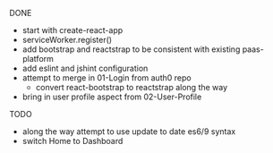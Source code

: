 
DONE
* start with create-react-app
* serviceWorker.register()
* add bootstrap and reactstrap to be consistent with existing paas-platform
* add eslint and jshint configuration
* attempt to merge in 01-Login from auth0 repo
  * convert react-bootstrap to reactstrap along the way
* bring in user profile aspect from 02-User-Profile

TODO
* along the way attempt to use update to date es6/9 syntax
* switch Home to Dashboard


